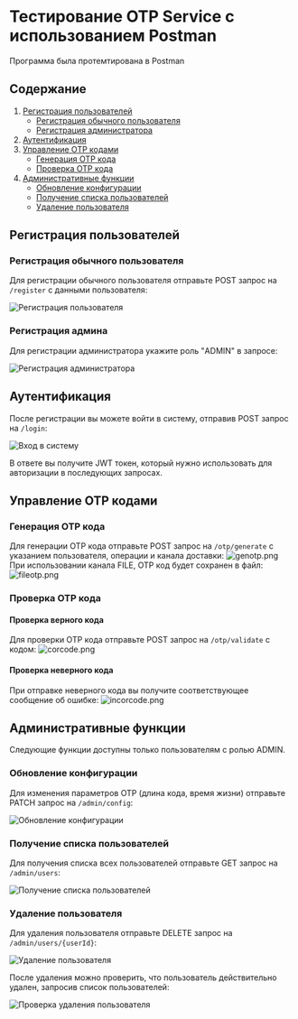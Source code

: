 # Тестирование OTP Service с использованием Postman
Программа была протемтирована в Postman
## Содержание

1. [Регистрация пользователей](#регистрация-пользователей)
   - [Регистрация обычного пользователя](#регистрация-обычного-пользователя)
   - [Регистрация администратора](#регистрация-администратора)
2. [Аутентификация](#аутентификация)
3. [Управление OTP кодами](#управление-otp-кодами)
   - [Генерация OTP кода](#генерация-otp-кода)
   - [Проверка OTP кода](#проверка-otp-кода)
4. [Административные функции](#административные-функции)
   - [Обновление конфигурации](#обновление-конфигурации)
   - [Получение списка пользователей](#получение-списка-пользователей)
   - [Удаление пользователя](#удаление-пользователя)

## Регистрация пользователей

### Регистрация обычного пользователя

Для регистрации обычного пользователя отправьте POST запрос на `/register` с данными пользователя:

![Регистрация пользователя](screenshots/регистрация%20юзера.png)

### Регистрация админа

Для регистрации администратора укажите роль "ADMIN" в запросе:

![Регистрация администратора](screenshots/регистрация%20админа.png)

## Аутентификация

После регистрации вы можете войти в систему, отправив POST запрос на `/login`:

![Вход в систему](screenshots/login.png)

В ответе вы получите JWT токен, который нужно использовать для авторизации в последующих запросах.

## Управление OTP кодами

### Генерация OTP кода

Для генерации OTP кода отправьте POST запрос на `/otp/generate` с указанием пользователя, операции и канала доставки:
![genotp.png](screenshots/genotp.png)
При использовании канала FILE, OTP код будет сохранен в файл:
![fileotp.png](screenshots/fileotp.png)
### Проверка OTP кода

#### Проверка верного кода

Для проверки OTP кода отправьте POST запрос на `/otp/validate` с кодом:
![corcode.png](screenshots/corcode.png)
#### Проверка неверного кода

При отправке неверного кода вы получите соответствующее сообщение об ошибке:
![incorcode.png](screenshots/incorcode.png)
## Административные функции

Следующие функции доступны только пользователям с ролью ADMIN.

### Обновление конфигурации

Для изменения параметров OTP (длина кода, время жизни) отправьте PATCH запрос на `/admin/config`:

![Обновление конфигурации](screenshots/update%20config.png)

### Получение списка пользователей

Для получения списка всех пользователей отправьте GET запрос на `/admin/users`:

![Получение списка пользователей](screenshots/получение%20списка%20юзеров.png)

### Удаление пользователя

Для удаления пользователя отправьте DELETE запрос на `/admin/users/{userId}`:

![Удаление пользователя](screenshots/удаление%20юзера.png)

После удаления можно проверить, что пользователь действительно удален, запросив список пользователей:

![Проверка удаления пользователя](screenshots/проверка%20что%20юзер%20удален.png)

